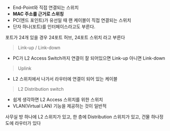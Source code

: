 - End-Point와 직접 연결되는 스위치
- **MAC 주소를 근거로 스위칭**
- PC(엔드 포인트)가 유선일 때 랜 케이블이 직접 연결되는 스위치
- 단자 하나(포트)를 인터페이스라고도 부른다.

포트가 24개 있을 경우 24포트 허브, 24포트 스위치 라고 부른다

> Link-up / Link-down

- PC가 L2 Access Switch까지 연결이 잘 되어있으면 Link-up 아니면 Link-down

> Uplink

- L2 스위치에서 나가서 라우터에 연결이 되어 있는 케이블

> L2 Distribution switch

- 쉽게 생각하면 L2 Access 스위치를 위한 스위치
- VLAN(Virtual LAN) 기능을 제공하는 것이 일반적

사무실 방 하나에 L2 스위치가 있고, 한 층에 Distribution 스위치가 있고, 건물 하나정도에 라우터가 있다